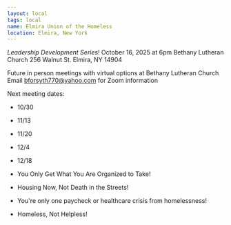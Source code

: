 ```yaml
---
layout: local
tags: local
name: Elmira Union of the Homeless
location: Elmira, New York
---
```

*Leadership Development Series*! October 16, 2025 at 6pm
Bethany Lutheran Church 256 Walnut St. Elmira, NY 14904

Future in person meetings with virtual options at Bethany Lutheran Church
Email bforsyth770@yahoo.com for Zoom information 

Next meeting dates:
* 10/30
* 11/13
* 11/20
* 12/4
* 12/18


* You Only Get What You Are Organized to Take!
* Housing Now, Not Death in the Streets!
* You're only one paycheck or healthcare crisis from homelessness!
* Homeless, Not Helpless!
